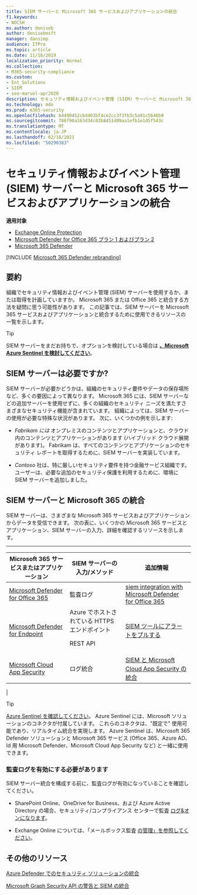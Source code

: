 ```yaml
---
title: SIEM サーバーと Microsoft 365 サービスおよびアプリケーションの統合
f1.keywords:
- NOCSH
ms.author: deniseb
author: denisebmsft
manager: dansimp
audience: ITPro
ms.topic: article
ms.date: 11/18/2019
localization_priority: Normal
ms.collection:
- M365-security-compliance
ms.custom:
- Ent_Solutions
- SIEM
- seo-marvel-apr2020
description: セキュリティ情報およびイベント管理 (SIEM) サーバーと Microsoft 365 クラウド サービスおよびアプリケーションの統合の概要を説明します。
ms.technology: mdo
ms.prod: m365-security
ms.openlocfilehash: b4490d52cbd403bf4ce2cc3f3fb3c5a91c5646b9
ms.sourcegitcommit: 786f90a163d34c02b8451d09aa1efb1e1d5f543c
ms.translationtype: MT
ms.contentlocale: ja-JP
ms.lasthandoff: 02/18/2021
ms.locfileid: "50290383"
---
```

# <a name="security-information-and-event-management-siem-server-integration-with-microsoft-365-services-and-applications"></a>セキュリティ情報およびイベント管理 (SIEM) サーバーと Microsoft 365 サービスおよびアプリケーションの統合

**適用対象**
- [Exchange Online Protection](exchange-online-protection-overview.md)
- [Microsoft Defender for Office 365 プラン 1 およびプラン 2](office-365-atp.md)
- [Microsoft 365 Defender](../mtp/microsoft-threat-protection.md)

[!INCLUDE [Microsoft 365 Defender rebranding](../includes/microsoft-defender-for-office.md)]

## <a name="summary"></a>要約

組織でセキュリティ情報およびイベント管理 (SIEM) サーバーを使用するか、または取得を計画していますか。 Microsoft 365 または Office 365 と統合する方法を疑問に思う可能性があります。 この記事では、SIEM サーバーを Microsoft 365 サービスおよびアプリケーションと統合するために使用できるリソースの一覧を示します。

> [!TIP]
> SIEM サーバーをまだお持ちで、オプションを検討している場合は **[、Microsoft Azure Sentinel を検討してください](https://docs.microsoft.com/azure/sentinel/overview)**。

## <a name="do-i-need-a-siem-server"></a>SIEM サーバーは必要ですか?

SIEM サーバーが必要かどうかは、組織のセキュリティ要件やデータの保存場所など、多くの要因によって異なります。 Microsoft 365 には、SIEM サーバーなどの追加サーバーを使用せずに、多くの組織のセキュリティ ニーズを満たすさまざまなセキュリティ機能が含まれています。 組織によっては、SIEM サーバーの使用が必要な特殊な状況があります。 次に、いくつかの例を示します:

- *Fabrikam には* オンプレミスのコンテンツとアプリケーションと、クラウド内のコンテンツとアプリケーションがあります (ハイブリッド クラウド展開があります)。 Fabrikam は、すべてのコンテンツとアプリケーションのセキュリティ レポートを取得するために、SIEM サーバーを実装しています。

- *Contoso* 社は、特に厳しいセキュリティ要件を持つ金融サービス組織です。 ユーザーは、必要な追加のセキュリティ保護を利用するために、環境に SIEM サーバーを追加しました。

## <a name="siem-server-integration-with-microsoft-365"></a>SIEM サーバーと Microsoft 365 の統合

SIEM サーバーは、さまざまな Microsoft 365 サービスおよびアプリケーションからデータを受信できます。 次の表に、いくつかの Microsoft 365 サービスとアプリケーション、SIEM サーバーの入力、詳細を確認するリソースを示します。

****

|Microsoft 365 サービスまたはアプリケーション|SIEM サーバーの入力/メソッド|追加情報|
|---|---|---|
|[Microsoft Defender for Office 365](office-365-atp.md)|監査ログ|[siem integration with Microsoft Defender for Office 365](siem-integration-with-office-365-ti.md)|
|[Microsoft Defender for Endpoint](https://docs.microsoft.com/windows/security/threat-protection/)|Azure でホストされている HTTPS エンドポイント <p> REST API|[SIEM ツールにアラートをプルする](https://docs.microsoft.com/windows/security/threat-protection/microsoft-defender-atp/configure-siem)|
|[Microsoft Cloud App Security](https://docs.microsoft.com/cloud-app-security/what-is-cloud-app-security)|ログ統合|[SIEM と Microsoft Cloud App Security の統合](https://docs.microsoft.com/cloud-app-security/siem)|
|

> [!TIP]
> [Azure Sentinel を確認してください](https://docs.microsoft.com/azure/sentinel/overview)。 Azure Sentinel には、Microsoft ソリューションのコネクタが付属しています。 これらのコネクタは、"既定で" 使用可能であり、リアルタイム統合を実現します。 Azure Sentinel は、Microsoft 365 Defender ソリューションと Microsoft 365 サービス (Office 365、Azure AD、Id 用 Microsoft Defender、Microsoft Cloud App Security など) と一緒に使用できます。

### <a name="audit-logging-must-be-turned-on"></a>監査ログを有効にする必要があります

SIEM サーバー統合を構成する前に、監査ログが有効になっていることを確認してください。

- SharePoint Online、OneDrive for Business、および Azure Active Directory の場合、セキュリティ/コンプライアンス センターで監査 [ログ&オンになります](../../compliance/turn-audit-log-search-on-or-off.md)。

- Exchange Online については、「メールボックス監査 [の管理」を参照してください](../../compliance/enable-mailbox-auditing.md)。

## <a name="more-resources"></a>その他のリソース

[Azure Defender でのセキュリティ ソリューションの統合](https://docs.microsoft.com/azure/security-center/security-center-partner-integration#exporting-data-to-a-siem)

[Microsoft Graph Security API の警告と SIEM の統合](https://docs.microsoft.com/graph/security-integration)
